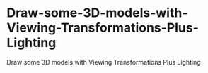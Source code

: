 # Draw-some-3D-models-with-Viewing-Transformations-Plus-Lighting
Draw some 3D models with Viewing Transformations Plus Lighting
